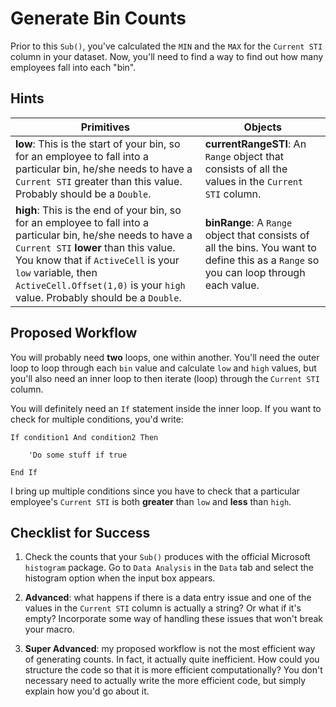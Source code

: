 # Generate Bin Counts

Prior to this `Sub()`, you've calculated the `MIN` and the `MAX` for the `Current STI` column in your dataset. Now, you'll need to find a way to find out how many employees fall into each "bin".

## Hints

| **Primitives** | **Objects** |
| ------------- | ------------- |
| **low**: This is the start of your bin, so for an employee to fall into a particular bin, he/she needs to have a `Current STI` greater than this value. Probably should be a `Double`. | **currentRangeSTI**: An `Range` object that consists of all the values in the `Current STI` column. |
| **high**: This is the end of your bin, so for an employee to fall into a particular bin, he/she needs to have a `Current STI` **lower** than this value. You know that if `ActiveCell` is your `low` variable, then `ActiveCell.Offset(1,0)` is your `high` value. Probably should be a `Double`. | **binRange**: A `Range` object that consists of all the bins. You want to define this as a `Range` so you can loop through each value. |

## Proposed Workflow

You will probably need **two** loops, one within another. You'll need the outer loop to loop through each `bin` value and calculate `low` and `high` values, but you'll also need an inner loop to then iterate (loop) through the `Current STI` column. 

You will definitely need an `If` statement inside the inner loop. If you want to check for multiple conditions, you'd write:
```
If condition1 And condition2 Then

    'Do some stuff if true

End If
```
I bring up multiple conditions since you have to check that a particular employee's `Current STI` is both **greater** than `low` and **less** than `high`.

## Checklist for Success

1. Check the counts that your `Sub()` produces with the official Microsoft `histogram` package. Go to `Data Analysis` in the `Data` tab and select the histogram option when the input box appears. 

2. **Advanced**: what happens if there is a data entry issue and one of the values in the `Current STI` column is actually a string? Or what if it's empty? Incorporate some way of handling these issues that won't break your macro.

3. **Super Advanced**: my proposed workflow is not the most efficient way of generating counts. In fact, it actually quite inefficient. How could you structure the code so that it is more efficient computationally? You don't necessary need to actually write the more efficient code, but simply explain how you'd go about it.